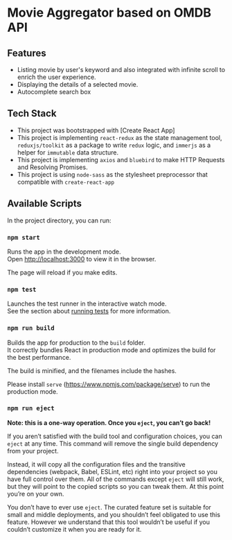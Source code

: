# Movie Aggregator based on OMDB API

## Features
- Listing movie by user's keyword and also integrated with infinite scroll to enrich the user experience.
- Displaying the details of a selected movie.
- Autocomplete search box

## Tech Stack
- This project was bootstrapped with [Create React App]
- This project is implementing  `react-redux` as the state management tool, `reduxjs/toolkit` as a package to write `redux` logic, and `immerjs` as a helper for `immutable` data structure.
- This project is implementing `axios` and `bluebird` to make HTTP Requests and Resolving Promises.
- This project is using `node-sass` as the stylesheet preprocessor that compatible with `create-react-app`

## Available Scripts

In the project directory, you can run:

### `npm start`

Runs the app in the development mode.\
Open [http://localhost:3000](http://localhost:3000) to view it in the browser.

The page will reload if you make edits.

### `npm test`

Launches the test runner in the interactive watch mode.\
See the section about [running tests](https://facebook.github.io/create-react-app/docs/running-tests) for more information.

### `npm run build`

Builds the app for production to the `build` folder.\
It correctly bundles React in production mode and optimizes the build for the best performance.

The build is minified, and the filenames include the hashes.

Please install `serve` (https://www.npmjs.com/package/serve) to run the production mode.

### `npm run eject`

**Note: this is a one-way operation. Once you `eject`, you can’t go back!**

If you aren’t satisfied with the build tool and configuration choices, you can `eject` at any time. This command will remove the single build dependency from your project.

Instead, it will copy all the configuration files and the transitive dependencies (webpack, Babel, ESLint, etc) right into your project so you have full control over them. All of the commands except `eject` will still work, but they will point to the copied scripts so you can tweak them. At this point you’re on your own.

You don’t have to ever use `eject`. The curated feature set is suitable for small and middle deployments, and you shouldn’t feel obligated to use this feature. However we understand that this tool wouldn’t be useful if you couldn’t customize it when you are ready for it.
